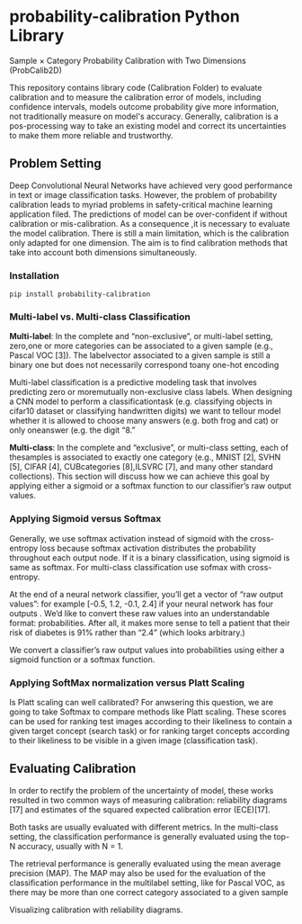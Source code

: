 
# probability-calibration Python Library
Sample × Category Probability Calibration with Two Dimensions (ProbCalib2D)

This repository contains library code (Calibration Folder) to evaluate calibration and to measure the calibration error of models, including confidence intervals, models outcome probability give more information, not traditionally measure on model's accuracy. Generally, calibration is a pos-processing way to take an existing model and correct its uncertainties to make them more reliable and trustworthy.

## Problem Setting

Deep Convolutional Neural Networks have achieved very good performance in text or image classification tasks. However, the problem of probability calibration leads to myriad problems in safety-critical machine learning application filed. The predictions of model can be over-confident if without calibration or mis-calibration.  As a consequence ,it is necessary to evaluate the model calibration. There is still a main limitation, which is the calibration only adapted for one dimension. The aim is to find calibration methods that take into account both dimensions simultaneously. 

### Installation
```
pip install probability-calibration
```
### Multi-label vs. Multi-class Classification
**Multi-label**: In the complete and “non-exclusive”,  or multi-label setting,  zero,one or more categories can be associated to a given sample (e.g., Pascal VOC [3]). The labelvector associated to a given sample is still a binary one but does not necessarily correspond toany one-hot encoding

Multi-label classification is a predictive modeling task that involves predicting zero or moremutually non-exclusive class labels. When designing a CNN model to perform a classificationtask (e.g. classifying objects in cifar10 dataset or classifying handwritten digits) we want to tellour model whether it is allowed to choose many answers (e.g.  both frog and cat) or only oneanswer (e.g. the digit “8.”

**Multi-class**: In the complete and “exclusive”, or multi-class setting, each of thesamples is associated to exactly one category (e.g., MNIST [2], SVHN [5], CIFAR [4], CUBcategories [8],ILSVRC [7], and many other standard collections).
This section will discuss how we can achieve this goal by applying either a sigmoid or a softmax function to our classifier’s raw output values.

### Applying Sigmoid versus Softmax
Generally, we use softmax activation instead of sigmoid with the cross-entropy loss because softmax activation distributes the probability throughout each output node. If it is a binary classification, using sigmoid is same as softmax. For multi-class classification use sofmax with cross-entropy.

At the end of a neural network classifier, you’ll get a vector of “raw output values”: for example [-0.5, 1.2, -0.1, 2.4] if your neural network has four outputs . We’d like to convert these raw values into an understandable format: probabilities. After all, it makes more sense to tell a patient that their risk of diabetes is 91\% rather than “2.4” (which looks arbitrary.)

We convert a classifier’s raw output values into probabilities using either a sigmoid function or a softmax function.


### Applying SoftMax normalization versus Platt Scaling
Is Platt scaling can well calibrated? For anwsering this question, we are going to take Softmax to compare methods like Platt scaling. These scores can be used for ranking test images according to their likeliness to contain a given target concept (search task) or for ranking target concepts according to their likeliness to be visible in a given image (classification task). 

## Evaluating Calibration 
In order to rectify the problem of the uncertainty of model, these works resulted in two common ways of measuring calibration: reliability diagrams [17] and estimates of the squared expected calibration error (ECE)[17].

Both tasks are usually evaluated with different metrics. In the multi-class setting, the classification performance is generally evaluated using the top-N accuracy, usually with N = 1.

The retrieval performance is generally evaluated using the mean average precision (MAP).
The MAP may also be used for the evaluation of the classification performance in the multilabel setting, like for Pascal VOC, as there may be more than one correct category associated to a given sample

Visualizing calibration with reliability diagrams.